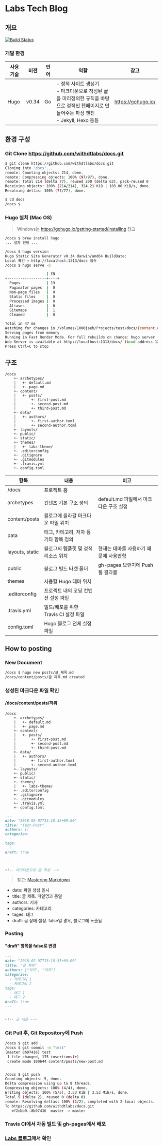 # Labs Tech Blog

## 개요

[![Build Status](https://travis-ci.org/withdtlabs/docs.svg?branch=master)](https://travis-ci.org/withdtlabs/docs)

### 개발 환경

| 사용 기술 | 버전    | 언어  | 역할                                                                                             | 참고                 |
|-------|-------|-----|------------------------------------------------------------------------------------------------|--------------------|
| Hugo  | v0.34 | Go  | - 정적 사이트 생성기</br> - 마크다운으로 작성된 글을 미리정의한 규칙을 바탕으로 정적인 웹페이지로 만들어주는 파싱 엔진 </br> - Jekyll, Hexo 등등 | https://gohugo.io/ |

## 환경 구성

### Git Clone https://github.com/withdtlabs/docs.git

``` bash
$ git clone https://github.com/withdtlabs/docs.git
Cloning into 'docs'...
remote: Counting objects: 214, done.
remote: Compressing objects: 100% (97/97), done.
remote: Total 214 (delta 77), reused 200 (delta 63), pack-reused 0
Receiving objects: 100% (214/214), 324.21 KiB | 103.00 KiB/s, done.
Resolving deltas: 100% (77/77), done.

$ cd docs
/docs $
```

### Hugo 설치 (Mac OS)

> Windows는 https://gohugo.io/getting-started/installing 참고

``` bash
/docs $ brew install hugo
... 설치 진행 ...

/docs $ hugo version
Hugo Static Site Generator v0.34 darwin/amd64 BuildDate: 
Local 확인 → http://localhost:1313/docs 접속
/docs $ hugo serve -D

                   | EN
+------------------+----+
  Pages            | 19
  Paginator pages  |  0
  Non-page files   |  0
  Static files     |  0
  Processed images |  0
  Aliases          |  0
  Sitemaps         |  1
  Cleaned          |  0

Total in 47 ms
Watching for changes in /Volumes/1000jaeh/Projects/test/docs/{content,data}
Serving pages from memory
Running in Fast Render Mode. For full rebuilds on change: hugo server --disableFastRender
Web Server is available at http://localhost:1313/docs/ (bind address 127.0.0.1)
Press Ctrl+C to stop
```

## 구조

``` text
/docs
    +- archetypes/
    |   +- default.md
    |   +- page.md
    +- content/
    |   +- posts/
    |       +- first-post.md
    |       +- second-post.md
    |       +- third-post.md
    +- data/
    |   +- authors/
    |       +- first-author.toml
    |       +- second-author.toml
    +- layouts/
    +- public/
    +- static/
    +- themes/
    |   +- labs-theme/
    +- .editorconfig
    +- .gitignore
    +- .gitmodules
    +- .travis.yml
    +- config.toml
```

| 항목              | 내용                        | 비고                         |
|-----------------|---------------------------|----------------------------|
| /docs           | 프로젝트 홈                    |                            |
| archetypes      | 컨텐츠 기본 구조 정의              | default.md 파일에서 마크다운 구조 설정 |
| content/posts   | 블로그에 올라갈 마크다운 파일 위치       |                            |
| data            | 태그, 카테고리, 저자 등 기타 항목 정의   |                            |
| layouts, static | 블로그의 템플릿 및 정적 리소스 위치      | 현재는 테마를 사용하기 때문에 사용안함      |
| public          | 블로그 빌드 타켓 폴더              | gh-pages 브랜치에 Push될 결과물    |
| themes          | 사용할 Hugo 테마 위치            |                            |
| .editorconfig   | 프로젝트 내의 코딩 컨벤션 설정 파일      |                            |
| .travis.yml     | 빌드/배포를 위한 Travis CI 설정 파일 |                            |
| config.toml     | Hugo 블로그 전체 설정 파일         |                            |

## How to posting

### New Document

``` bash
/docs $ hugo new posts/글_제목.md
/docs/content/posts/글_제목.md created
```

### 생성된 마크다운 파일 확인

#### /docs/content/posts/하위

``` text
/docs
    +- archetypes/
    |   +- default.md
    |   +- page.md
    +- content/
    |   +- posts/
    |       +- first-post.md
    |       +- second-post.md
    |       +- third-post.md
    +- data/
    |   +- authors/
    |       +- first-author.toml
    |       +- second-author.toml
    +- layouts/
    +- public/
    +- static/
    +- themes/
    |   +- labs-theme/
    +- .editorconfig
    +- .gitignore
    +- .gitmodules
    +- .travis.yml
    +- config.toml
```

``` markdown
---
date: "2018-02-07T13:18:35+09:00"
title: "Test-Post"
authors: []
categories:
  -
tags:
  -
draft: true
---


<!-- 마크다운으로 글 작성 -->
```

> 참고: [Mastering Markdown](https://guides.github.com/features/mastering-markdown/)

- date: 파일 생성 일시
- title: 글 제목. 파일명과 동일
- authors: 저자
- categories: 카테고리
- tages: 태그
- draft: 글 상태 설정. false일 경우, 블로그에 노출됨

### Posting

#### "draft" 항목을 false로 변경

``` markdown
---
date: "2018-02-07T13:18:35+09:00"
title: "글 제목"
authors: ["저자", "저자"]
categories:
  - 카테고리 1
  - 카테고리 2
tags:
  - 태그 1
  - 태그 2
draft: true
---


<!-- 글 내용 -->
```

### Git Pull 후, Git Repository에 Push

``` bash
/docs $ git add .
/docs $ git commit -m "test"
[master 8b97416] test
 1 file changed, 175 insertions(+)
 create mode 100644 content/posts/new-post.md


/docs $ git push
Counting objects: 5, done.
Delta compression using up to 8 threads.
Compressing objects: 100% (4/4), done.
Writing objects: 100% (5/5), 3.53 KiB | 3.53 MiB/s, done.
Total 5 (delta 2), reused 0 (delta 0)
remote: Resolving deltas: 100% (2/2), completed with 2 local objects.
To https://github.com/withdtlabs/docs.git
   ef2cbb9..8b97416  master -> master
```

### Travis CI에서 자동 빌드 및 gh-pages에서 배포

### [Labs 블로그](https://withdtlabs.github.io/docs)에서 확인
